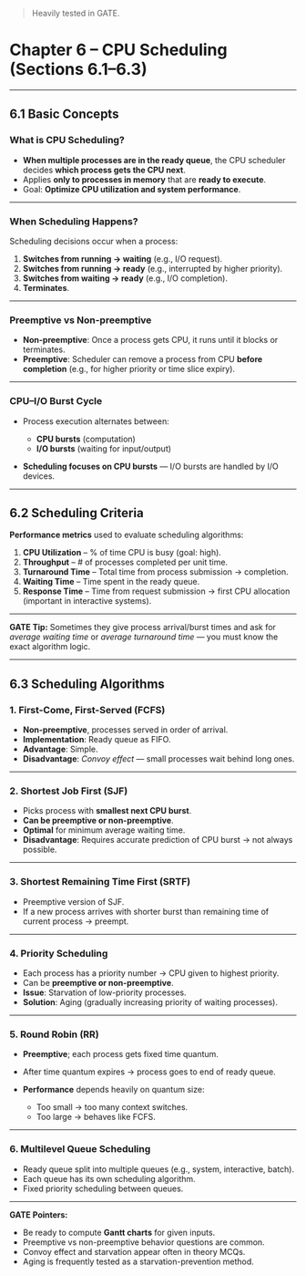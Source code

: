 

> Heavily tested in GATE.


# **Chapter 6 – CPU Scheduling (Sections 6.1–6.3)**

---

## **6.1 Basic Concepts**

### **What is CPU Scheduling?**

* **When multiple processes are in the ready queue**, the CPU scheduler decides **which process gets the CPU next**.
* Applies **only to processes in memory** that are **ready to execute**.
* Goal: **Optimize CPU utilization and system performance**.

---

### **When Scheduling Happens?**

Scheduling decisions occur when a process:

1. **Switches from running → waiting** (e.g., I/O request).
2. **Switches from running → ready** (e.g., interrupted by higher priority).
3. **Switches from waiting → ready** (e.g., I/O completion).
4. **Terminates**.

---

### **Preemptive vs Non-preemptive**

* **Non-preemptive**: Once a process gets CPU, it runs until it blocks or terminates.
* **Preemptive**: Scheduler can remove a process from CPU **before completion** (e.g., for higher priority or time slice expiry).

---

### **CPU–I/O Burst Cycle**

* Process execution alternates between:

  * **CPU bursts** (computation)
  * **I/O bursts** (waiting for input/output)
* **Scheduling focuses on CPU bursts** — I/O bursts are handled by I/O devices.

---

## **6.2 Scheduling Criteria**

**Performance metrics** used to evaluate scheduling algorithms:

1. **CPU Utilization** – % of time CPU is busy (goal: high).
2. **Throughput** – # of processes completed per unit time.
3. **Turnaround Time** – Total time from process submission → completion.
4. **Waiting Time** – Time spent in the ready queue.
5. **Response Time** – Time from request submission → first CPU allocation (important in interactive systems).

---

**GATE Tip:** Sometimes they give process arrival/burst times and ask for *average waiting time* or *average turnaround time* — you must know the exact algorithm logic.

---

## **6.3 Scheduling Algorithms**

### **1. First-Come, First-Served (FCFS)**

* **Non-preemptive**, processes served in order of arrival.
* **Implementation**: Ready queue as FIFO.
* **Advantage**: Simple.
* **Disadvantage**: *Convoy effect* — small processes wait behind long ones.

---

### **2. Shortest Job First (SJF)**

* Picks process with **smallest next CPU burst**.
* **Can be preemptive or non-preemptive**.
* **Optimal** for minimum average waiting time.
* **Disadvantage**: Requires accurate prediction of CPU burst → not always possible.

---

### **3. Shortest Remaining Time First (SRTF)**

* Preemptive version of SJF.
* If a new process arrives with shorter burst than remaining time of current process → preempt.

---

### **4. Priority Scheduling**

* Each process has a priority number → CPU given to highest priority.
* Can be **preemptive or non-preemptive**.
* **Issue**: Starvation of low-priority processes.
* **Solution**: Aging (gradually increasing priority of waiting processes).

---

### **5. Round Robin (RR)**

* **Preemptive**; each process gets fixed time quantum.
* After time quantum expires → process goes to end of ready queue.
* **Performance** depends heavily on quantum size:

  * Too small → too many context switches.
  * Too large → behaves like FCFS.

---

### **6. Multilevel Queue Scheduling**

* Ready queue split into multiple queues (e.g., system, interactive, batch).
* Each queue has its own scheduling algorithm.
* Fixed priority scheduling between queues.

---

**GATE Pointers:**

* Be ready to compute **Gantt charts** for given inputs.
* Preemptive vs non-preemptive behavior questions are common.
* Convoy effect and starvation appear often in theory MCQs.
* Aging is frequently tested as a starvation-prevention method.


